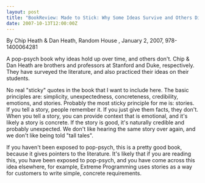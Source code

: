```yaml
---
layout: post
title: "BookReview: Made to Stick: Why Some Ideas Survive and Others Die"
date: 2007-10-13T12:00:00Z
---
```

By Chip Heath & Dan Heath, Random House , January 2, 2007, 978-1400064281

A pop-psych book why ideas hold up over time, and others don't.
Chip & Dan Heath are brothers and professors at Stanford and Duke,
respectively.  They have surveyed the literature, and also practiced
their ideas on their students.

No real "sticky" quotes in the book that I want to include here.  The
basic principles are: simplicity, unexpectedness, concreteness,
credibility, emotions, and stories.  Probably the most sticky
principle for me is: stories.  If you tell a story, people remember
it.  If you just give them facts, they don't.  When you tell a story,
you can provide context that is emotional, and it's likely a story is
concrete.  If the story is good, it's naturally credible and probably
unexpected.  We don't like hearing the same story over again, and we
don't like being told "tall tales".

If you haven't been exposed to pop-psych, this is a pretty good book,
because it gives pointers to the literature.  It's likely that if you
are reading this, you have been exposed to pop-psych, and you have
come across this idea elsewhere, for example, Extreme Programming
uses stories as a way for customers to write simple, concrete
requirements.



